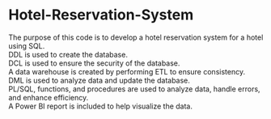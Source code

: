 # Hotel-Reservation-System
The purpose of this code is to develop a hotel reservation system for a hotel using SQL. <br>
DDL is used to create the database. <br>
DCL is used to ensure the security of the database. <br>
A data warehouse is created by performing ETL to ensure consistency. <br>
DML is used to analyze data and update the database. <br>
PL/SQL, functions, and procedures are used to analyze data, handle errors, and enhance efficiency. <br>
A Power BI report is included to help visualize the data.
